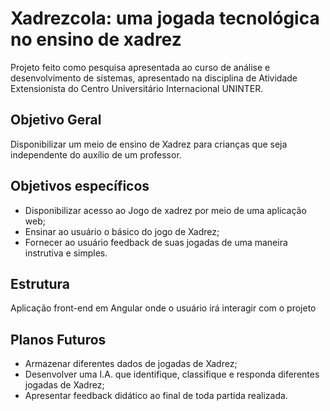 # Xadrezcola: uma jogada tecnológica no ensino de xadrez

Projeto feito como pesquisa apresentada ao curso de análise e desenvolvimento de sistemas, apresentado na disciplina de Atividade Extensionista do Centro Universitário Internacional UNINTER.

## Objetivo Geral

Disponibilizar um meio de ensino de Xadrez para crianças que seja independente do auxílio de um professor.

## Objetivos específicos

- Disponibilizar acesso ao Jogo de xadrez por meio de uma aplicação web;
- Ensinar ao usuário o básico do jogo de Xadrez;
- Fornecer ao usuário feedback de suas jogadas de uma maneira instrutiva e simples.

## Estrutura

Aplicação front-end em Angular onde o usuário irá interagir com o projeto

## Planos Futuros
- Armazenar diferentes dados de jogadas de Xadrez;
- Desenvolver uma I.A. que identifique, classifique e responda diferentes jogadas de Xadrez;
- Apresentar feedback didático ao final de toda partida realizada.
